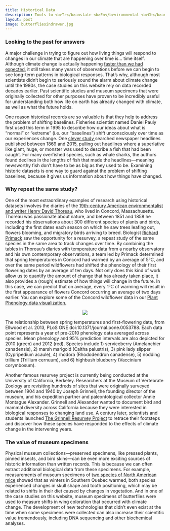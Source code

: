 ```yaml
---
title: Historical Data 
description: Tools to <b>Tr</b>anslate <b>En</b>vironmental <b>Ch</b>ange into organismal responses
layout: post
image: butterfliesindrawer.jpg
---
```


### Looking to the past for answers

A major challenge in trying to figure out how living things will respond to changes in our climate that are happening over time is... time itself. Although climate change is actually happening <a href="https://www.nature.com/articles/d41586-018-07586-5" target="_blank">faster than we had expected</a>, it still takes many years of observations before we can begin to see long-term patterns in biological responses. That’s why, although most scientists didn’t begin to seriously sound the alarm about climate change until the 1980s, the case studies on this website rely on data recorded decades earlier. Past scientific studies and museum specimens that were originally collected for other purposes have proven to be incredibly useful for understanding both how life on earth has already changed with climate, as well as what the future holds.

One reason historical records are so valuable is that they help to address the problem of shifting baselines. Fisheries scientist named Daniel Pauly first used this term in 1995 to describe how our ideas about what is “normal” or “extreme” (i.e. our “baselines”) shift unconsciously over time as our experiences change. One <a href="https://peerj.com/articles/6395/" target="_blank">clever study </a>searched newspaper headlines published between 1869 and 2015, pulling out headlines where a superlative like giant, huge, or monster was used to describe a fish that had been caught. For many overfished species, such as whale sharks, the authors found declines in the lengths of fish that made the headlines—meaning newsworthy fish don’t have to be as big as they used to be. Examining historic datasets is one way to guard against the problem of shifting baselines, because it gives us information about how things have changed.


### Why repeat the same study?

One of the most extraordinary examples of research using historical datasets involves the diaries of the <a href="https://www.elsevier.com/connect/tracking-climate-change-with-the-help-of-henry-david-thoreau" target="_blank">19th-century American environmentalist and writer Henry David Thoreau</a>, who lived in Concord, Massachusetts. Thoreau was passionate about nature, and between 1851 and 1858 he recorded his observations about 300 different species of plants and birds, including the first dates each season on which he saw trees leafing out, flowers blooming, and migratory birds arriving to breed. Biologist <a href="https://www.rprimacklab.com/" target="blank">Richard Primack</a> saw the opportunity for a resurvey, a repeat study of the same species in the same area to track changes over time. By combining the tables in Thoreau’s diaries with temperature data from a nearby observatory and his own contemporary observations, a team led by Primack determined that spring temperatures in Concord had warmed by an average of 5°C, and over the same period wildflowers had shifted the phenology of their first flowering dates by an average of ten days. Not only does this kind of work allow us to quantify the amount of change that has already taken place, it also provides a (rough) estimate of how things will change in the future. In this case, we can predict that on average, every 1°C of warming will result in the first appearance of flowers Concord occurring an average of two days earlier. You can explore some of the Concord wildflower data in our <a href="https://huckley.shinyapps.io/PlantPhenology/" target="_blank">Plant Phenology data visualization.</a>

<p align="center">
<img src="https://www.elsevier.com/__data/assets/image/0020/32366/Figure-1.png"/>
  <figcaption>The relationship between spring temperatures and first-flowering date, from Ellwood et al. 2013, PLoS ONE doi:10.1371/journal.pone.0053788. Each data point represents a year of pre-2010 phenology data averaged across species. Mean phenology and 95% prediction intervals are also depicted for 2010 (green) and 2012 (red). Species include 1) serviceberry (Amelanchier canadensis), 2) marsh marigold (Caltha palustris), 3) pink lady slipper (Cypripedium acaule), 4) rhodora (Rhododendron canadense), 5) nodding trillium (Trillium cernuum), and 6) highbush blueberry (Vaccinium corymbosum). </figcaption>
</p>

Another famous resurvey project is currently being conducted at the University of California, Berkeley. Researchers at the Museum of Vertebrate Zoology are revisiting hundreds of sites that were originally surveyed between 1904 and 1940 by Joseph Grinnell, the founding director of the museum, and his expedition partner and paleontological collector Annie Montague Alexander. Grinnell and Alexander wanted to document bird and mammal diversity across California because they were interested in biological responses to changing land use. A century later, scientists and students launched <a href="http://mvz.berkeley.edu/Grinnell/" target="_blank">The Grinnell Resurvey Project</a> to retrace their footsteps and discover how these species have responded to the effects of climate change in the intervening years.


### The value of museum specimens

Physical museum collections—preserved specimens, like pressed plants, pinned insects, and bird skins—can be even more exciting sources of historic information than written records. This is because we can often extract additional biological data from these specimens. For example, measurements of museum specimens of <a href="https://link.springer.com/article/10.1007%2Fs10682-017-9917-0" target="_blank">two species of North American mice</a> showed that as winters in Southern Quebec warmed, both species experienced changes in skull shape and tooth positioning, which may be related to shifts in their diet caused by changes in vegetation. And in one of the case studies on this website, museum specimens of butterflies were used to measure shifts in wing coloration that occurred with climate change. The development of new technologies that didn’t even exist at the time when some specimens were collected can also increase their scientific value tremendously, including DNA sequencing and other biochemical analyses.

